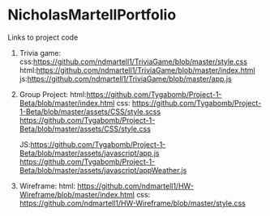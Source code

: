 # NicholasMartellPortfolio


Links to project code
1. Trivia game: 
 css:https://github.com/ndmartell1/TriviaGame/blob/master/style.css
 html:https://github.com/ndmartell1/TriviaGame/blob/master/index.html
 js:https://github.com/ndmartell1/TriviaGame/blob/master/app.js

2. Group Project:
   html:https://github.com/Tygabomb/Project-1-Beta/blob/master/index.html
   css: https://github.com/Tygabomb/Project-1-Beta/blob/master/assets/CSS/style.scss
        https://github.com/Tygabomb/Project-1-Beta/blob/master/assets/CSS/style.css
        
    JS:https://github.com/Tygabomb/Project-1-Beta/blob/master/assets/javascript/app.js
       https://github.com/Tygabomb/Project-1-Beta/blob/master/assets/javascript/appWeather.js

3. Wireframe:
   html: https://github.com/ndmartell1/HW-Wireframe/blob/master/index.html
   css:  https://github.com/ndmartell1/HW-Wireframe/blob/master/style.css
